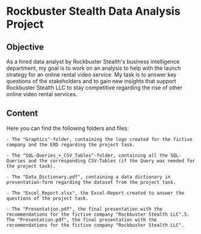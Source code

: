 # Rockbuster Stealth Data Analysis Project

## Objective

As a hired data analyst by Rockbuster Stealth's business intelligence department, my goal is to work on an analysis to help with the launch strategy for an online rental video service. My task is to answer key questions of the stakeholders and to gain new insights that support Rockbuster Stealth LLC to stay competitive regarding the rise of other online video rental services.

## Content

Here you can find the following folders and files:

	- The "Graphics"-folder, containing the logo created for the fictive company and the ERD regarding the project task.

	- The "SQL-Queries_+_CSV_Tables"-folder, containing all the SQL-Queries and the corresponding CSV-Tables (if the Query was needed for the project task).

	- The "Data_Dictionary.pdf", containing a data dictionary in presentation-form regarding the dataset from the project task.

	- The "Excel_Report.xlsx", the Excel-Report created to answer the questions of the project task.

	- The "Presentation.pdf", the final presentation with the recommendations for the fictive company "Rockbuster Stealth LLC".5. The "Presentation.pdf", the final presentation with the recommendations for the fictive company "Rockbuster Stealth LLC".
